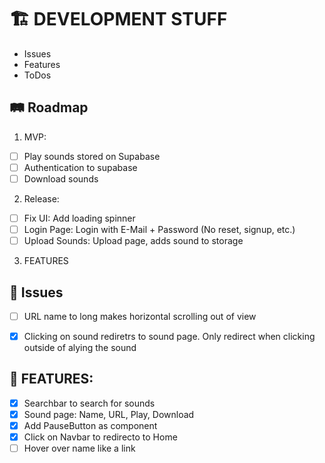 # 🏗️ DEVELOPMENT STUFF

- Issues
- Features
- ToDos

## 🛤️ Roadmap
1. MVP:
- [ ] Play sounds stored on Supabase
- [ ] Authentication to supabase
- [ ] Download sounds

2. Release:
- [ ] Fix UI: Add loading spinner
- [ ] Login Page: Login with E-Mail + Password (No reset, signup, etc.)
- [ ] Upload Sounds: Upload page, adds sound to storage

3. FEATURES

## 🚧 Issues
- [ ] URL name to long makes horizontal scrolling out of view
- [X] Clicking on sound rediretrs to sound page. Only redirect when clicking outside of alying the sound


## 🚀 FEATURES:
- [X] Searchbar to search for sounds
- [X] Sound page: Name, URL, Play, Download
- [X] Add PauseButton as component
- [X] Click on Navbar to redirecto to Home
- [ ] Hover over name like a link